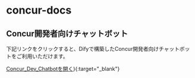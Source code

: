 # concur-docs

## Concur開発者向けチャットボット

下記リンクをクリックすると、Difyで構築したConcur開発者向けチャットボットをご利用いただけます。

[Concur_Dev_Chatbotを開く](https://udify.app/chatbot/Mw88dEdDcIEPbBDk)){:target="_blank"}
